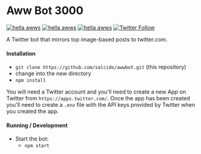 # Aww Bot 3000

[![hella awws](https://img.shields.io/badge/aww-100%25-brightgreen.svg)]()
[![hella awws](https://img.shields.io/badge/%F0%9F%90%B6-bork!-blue.svg)]()
[![hella awws](https://img.shields.io/badge/%F0%9F%98%B8-meow!-orange.svg)]()
[![Twitter Follow](https://img.shields.io/twitter/follow/awwtomatic.svg?style=social&label=Follow)](https://twitter.com/awwtomatic)

A Twitter bot that mirrors top image-based posts to twitter.com.

#### Installation

* `git clone https://github.com/salcido/awwbot.git` (this repository)
* change into the new directory
* `npm install`

You will need a Twitter account and you'll need to create a new App on Twitter from `https://apps.twitter.com/`.
Once the app has been created you'll need to create a `.env` file with the API keys provided by Twitter
when you created the app.

#### Running / Development

* Start the bot:
  * `npm start`
